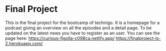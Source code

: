 # Final Project

This is the final project for the bootcamp of technigo. It is a homepage for a podcast giving an overview on all the episodes and a detail page. To be updated on the latest news you have to register as an user. 
You can see the page here:
https://curious-figolla-c098ca.netlify.app/
https://finalproject-ls-2.herokuapp.com/
